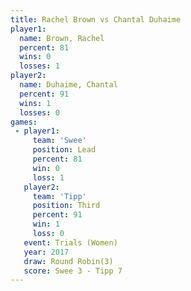 ```yaml
---
title: Rachel Brown vs Chantal Duhaime
player1:                
  name: Brown, Rachel   
  percent: 81           
  wins: 0               
  losses: 1             
player2:                
  name: Duhaime, Chantal
  percent: 91           
  wins: 1               
  losses: 0             
games:
 - player1:        
     team: 'Swee'  
     position: Lead
     percent: 81   
     win: 0        
     loss: 1       
   player2:         
     team: 'Tipp'   
     position: Third
     percent: 91    
     win: 1         
     loss: 0        
   event: Trials (Women) 
   year: 2017            
   draw: Round Robin(3)  
   score: Swee 3 - Tipp 7
---
```

